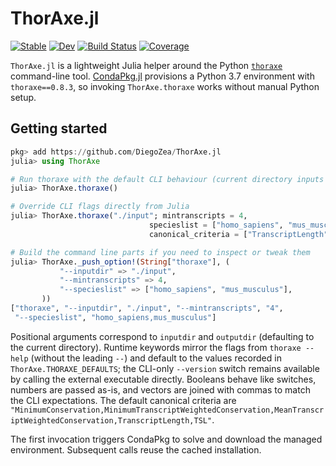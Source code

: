 # ThorAxe.jl

[![Stable](https://img.shields.io/badge/docs-stable-blue.svg)](https://DiegoZea.github.io/ThorAxe.jl/stable/)
[![Dev](https://img.shields.io/badge/docs-dev-blue.svg)](https://DiegoZea.github.io/ThorAxe.jl/dev/)
[![Build Status](https://github.com/DiegoZea/ThorAxe.jl/actions/workflows/CI.yml/badge.svg?branch=main)](https://github.com/DiegoZea/ThorAxe.jl/actions/workflows/CI.yml?query=branch%3Amain)
[![Coverage](https://codecov.io/gh/DiegoZea/ThorAxe.jl/branch/main/graph/badge.svg)](https://codecov.io/gh/DiegoZea/ThorAxe.jl)

`ThorAxe.jl` is a lightweight Julia helper around the Python
[`thoraxe`](https://pypi.org/project/thoraxe/) command-line tool.
[CondaPkg.jl](https://github.com/JuliaPy/CondaPkg.jl) provisions a Python 3.7
environment with `thoraxe==0.8.3`, so invoking `ThorAxe.thoraxe` works without manual Python setup.

## Getting started

```julia
pkg> add https://github.com/DiegoZea/ThorAxe.jl
julia> using ThorAxe

# Run thoraxe with the default CLI behaviour (current directory inputs reused)
julia> ThorAxe.thoraxe()

# Override CLI flags directly from Julia
julia> ThorAxe.thoraxe("./input"; mintranscripts = 4,
                               specieslist = ["homo_sapiens", "mus_musculus"],
                               canonical_criteria = ["TranscriptLength", "TSL"])

# Build the command line parts if you need to inspect or tweak them
julia> ThorAxe._push_option!(String["thoraxe"], (
           "--inputdir" => "./input",
           "--mintranscripts" => 4,
           "--specieslist" => ["homo_sapiens", "mus_musculus"],
       ))
["thoraxe", "--inputdir", "./input", "--mintranscripts", "4",
 "--specieslist", "homo_sapiens,mus_musculus"]
```

Positional arguments correspond to `inputdir` and `outputdir` (defaulting to
the current directory). Runtime keywords mirror the flags from `thoraxe --help`
(without the leading `--`) and default to the values recorded in
`ThorAxe.THORAXE_DEFAULTS`; the CLI-only `--version` switch remains available by
calling the external executable directly. Booleans behave like switches,
numbers are passed as-is, and vectors are joined with commas to match the CLI
expectations. The default canonical criteria are
`"MinimumConservation,MinimumTranscriptWeightedConservation,MeanTranscriptWeightedConservation,TranscriptLength,TSL"`.

The first invocation triggers CondaPkg to solve and download the managed
environment. Subsequent calls reuse the cached installation.
